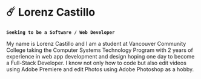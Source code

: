 # ☄️ Lorenz Castillo

**`Seeking to be a Software / Web Developer`**

My name is Lorenz Castillo and I am a student at Vancouver Community College taking the Computer Systems Technology Program with 2 years of experience in web app development and design hoping one day to become a Full-Stack Developer. I know not only how to code but also edit videos using Adobe Premiere and edit Photos using Adobe Photoshop as a hobby.


<!--
**LorenzCastillo/LorenzCastillo** is a ✨ _special_ ✨ repository because its `README.md` (this file) appears on your GitHub profile.

Here are some ideas to get you started:

- 🔭 I’m currently working on ...
- 🌱 I’m currently learning ...
- 👯 I’m looking to collaborate on ...
- 🤔 I’m looking for help with ...
- 💬 Ask me about ...
- 📫 How to reach me: ...
- 😄 Pronouns: ...
- ⚡ Fun fact: ...
-->
